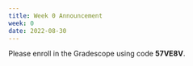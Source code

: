 ```yaml
---
title: Week 0 Announcement
week: 0
date: 2022-08-30
---
```


Please enroll in the Gradescope using code **57VE8V**.
